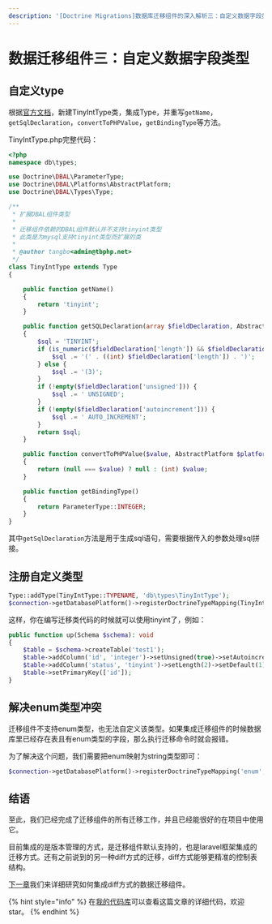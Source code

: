 ```yaml
---
description: '[Doctrine Migrations]数据库迁移组件的深入解析三：自定义数据字段类型'
---
```


# 数据迁移组件三：自定义数据字段类型

## 自定义type

根据[官方文档](http://doctrine-orm.readthedocs.io/projects/doctrine-dbal/en/latest/reference/types.html#custom-mapping-types)，新建TinyIntType类，集成Type，并重写`getName`，`getSqlDeclaration`，`convertToPHPValue`，`getBindingType`等方法。

TinyIntType.php完整代码：

```php
<?php
namespace db\types;

use Doctrine\DBAL\ParameterType;
use Doctrine\DBAL\Platforms\AbstractPlatform;
use Doctrine\DBAL\Types\Type;

/**
 * 扩展DBAL组件类型
 *
 * 迁移组件依赖的DBAL组件默认并不支持tinyint类型
 * 此类是为mysql支持tinyint类型而扩展的类
 *
 * @author tangbo<admin@tbphp.net>
 */
class TinyIntType extends Type
{

    public function getName()
    {
        return 'tinyint';
    }

    public function getSQLDeclaration(array $fieldDeclaration, AbstractPlatform $platform)
    {
        $sql = 'TINYINT';
        if (is_numeric($fieldDeclaration['length']) && $fieldDeclaration['length'] > 1) {
            $sql .= '(' . ((int) $fieldDeclaration['length']) . ')';
        } else {
            $sql .= '(3)';
        }
        if (!empty($fieldDeclaration['unsigned'])) {
            $sql .= ' UNSIGNED';
        }
        if (!empty($fieldDeclaration['autoincrement'])) {
            $sql .= ' AUTO_INCREMENT';
        }
        return $sql;
    }

    public function convertToPHPValue($value, AbstractPlatform $platform)
    {
        return (null === $value) ? null : (int) $value;
    }

    public function getBindingType()
    {
        return ParameterType::INTEGER;
    }
}
```

 其中`getSqlDeclaration`方法是用于生成sql语句，需要根据传入的参数处理sql拼接。

## 注册自定义类型

```php
Type::addType(TinyIntType::TYPENAME, 'db\types\TinyIntType');
$connection->getDatabasePlatform()->registerDoctrineTypeMapping(TinyIntType::TYPENAME, TinyIntType::TYPENAME);
```

这样，你在编写迁移类代码的时候就可以使用tinyint了，例如：

```php
public function up(Schema $schema): void
{
    $table = $schema->createTable('test1');
    $table->addColumn('id', 'integer')->setUnsigned(true)->setAutoincrement(true);
    $table->addColumn('status', 'tinyint')->setLength(2)->setDefault(1);
    $table->setPrimaryKey(['id']);
}
```

## 解决enum类型冲突

迁移组件不支持enum类型，也无法自定义该类型。如果集成迁移组件的时候数据库里已经存在表且有enum类型的字段，那么执行迁移命令时就会报错。

为了解决这个问题，我们需要把enum映射为string类型即可：

```php
$connection->getDatabasePlatform()->registerDoctrineTypeMapping('enum', 'string');
```

## 结语

至此，我们已经完成了迁移组件的所有迁移工作，并且已经能很好的在项目中使用它。

目前集成的是版本管理的方式，是迁移组件默认支持的，也是laravel框架集成的迁移方式。还有之前说到的另一种diff方式的迁移，diff方式能够更精准的控制表结构。

[下一章](shu-ju-qian-yi-zu-jian-si-ji-cheng-diff-fang-shi-qian-yi-zu-jian.md)我们来详细研究如何集成diff方式的数据迁移组件。



{% hint style="info" %}
在[我的代码库](https://github.com/tbphp/studyMigrations/tree/acd4d2c9026c8930a796bd6383cfdd112420aa5c)可以查看这篇文章的详细代码，欢迎star。
{% endhint %}



